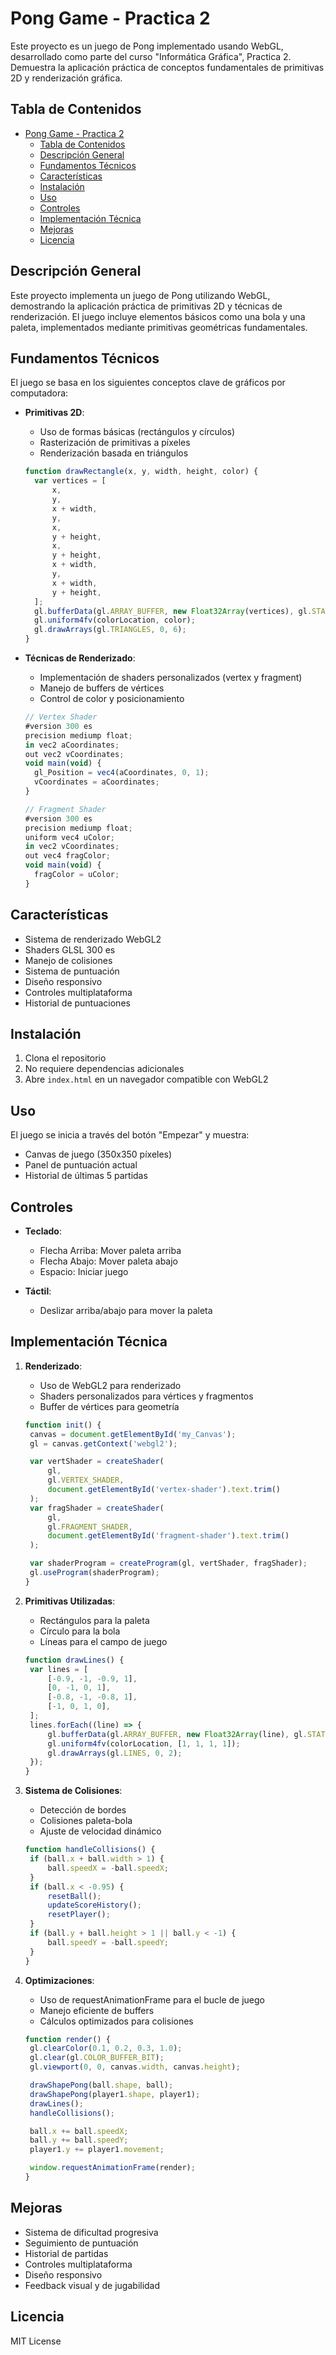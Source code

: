# Pong Game - Practica 2

Este proyecto es un juego de Pong implementado usando WebGL, desarrollado como parte del curso "Informática Gráfica", Practica 2. Demuestra la aplicación práctica de conceptos fundamentales de primitivas 2D y renderización gráfica.

## Tabla de Contenidos

- [Pong Game - Practica 2](#pong-game---practica-2)
  - [Tabla de Contenidos](#tabla-de-contenidos)
  - [Descripción General](#descripción-general)
  - [Fundamentos Técnicos](#fundamentos-técnicos)
  - [Características](#características)
  - [Instalación](#instalación)
  - [Uso](#uso)
  - [Controles](#controles)
  - [Implementación Técnica](#implementación-técnica)
  - [Mejoras](#mejoras)
  - [Licencia](#licencia)

## Descripción General

Este proyecto implementa un juego de Pong utilizando WebGL, demostrando la aplicación práctica de primitivas 2D y técnicas de renderización. El juego incluye elementos básicos como una bola y una paleta, implementados mediante primitivas geométricas fundamentales.

## Fundamentos Técnicos

El juego se basa en los siguientes conceptos clave de gráficos por computadora:

- **Primitivas 2D**:

  - Uso de formas básicas (rectángulos y círculos)
  - Rasterización de primitivas a píxeles
  - Renderización basada en triángulos

  ```javascript
  function drawRectangle(x, y, width, height, color) {
  	var vertices = [
  		x,
  		y,
  		x + width,
  		y,
  		x,
  		y + height,
  		x,
  		y + height,
  		x + width,
  		y,
  		x + width,
  		y + height,
  	];
  	gl.bufferData(gl.ARRAY_BUFFER, new Float32Array(vertices), gl.STATIC_DRAW);
  	gl.uniform4fv(colorLocation, color);
  	gl.drawArrays(gl.TRIANGLES, 0, 6);
  }
  ```

- **Técnicas de Renderizado**:

  - Implementación de shaders personalizados (vertex y fragment)
  - Manejo de buffers de vértices
  - Control de color y posicionamiento

  ```javascript
  // Vertex Shader
  #version 300 es
  precision mediump float;
  in vec2 aCoordinates;
  out vec2 vCoordinates;
  void main(void) {
    gl_Position = vec4(aCoordinates, 0, 1);
    vCoordinates = aCoordinates;
  }

  // Fragment Shader
  #version 300 es
  precision mediump float;
  uniform vec4 uColor;
  in vec2 vCoordinates;
  out vec4 fragColor;
  void main(void) {
    fragColor = uColor;
  }
  ```

## Características

- Sistema de renderizado WebGL2
- Shaders GLSL 300 es
- Manejo de colisiones
- Sistema de puntuación
- Diseño responsivo
- Controles multiplataforma
- Historial de puntuaciones

## Instalación

1. Clona el repositorio
2. No requiere dependencias adicionales
3. Abre `index.html` en un navegador compatible con WebGL2

## Uso

El juego se inicia a través del botón "Empezar" y muestra:

- Canvas de juego (350x350 píxeles)
- Panel de puntuación actual
- Historial de últimas 5 partidas

## Controles

- **Teclado**:

  - Flecha Arriba: Mover paleta arriba
  - Flecha Abajo: Mover paleta abajo
  - Espacio: Iniciar juego

- **Táctil**:
  - Deslizar arriba/abajo para mover la paleta

## Implementación Técnica

1. **Renderizado**:

   - Uso de WebGL2 para renderizado
   - Shaders personalizados para vértices y fragmentos
   - Buffer de vértices para geometría

   ```javascript
   function init() {
   	canvas = document.getElementById('my_Canvas');
   	gl = canvas.getContext('webgl2');

   	var vertShader = createShader(
   		gl,
   		gl.VERTEX_SHADER,
   		document.getElementById('vertex-shader').text.trim()
   	);
   	var fragShader = createShader(
   		gl,
   		gl.FRAGMENT_SHADER,
   		document.getElementById('fragment-shader').text.trim()
   	);

   	var shaderProgram = createProgram(gl, vertShader, fragShader);
   	gl.useProgram(shaderProgram);
   }
   ```

2. **Primitivas Utilizadas**:

   - Rectángulos para la paleta
   - Círculo para la bola
   - Líneas para el campo de juego

   ```javascript
   function drawLines() {
   	var lines = [
   		[-0.9, -1, -0.9, 1],
   		[0, -1, 0, 1],
   		[-0.8, -1, -0.8, 1],
   		[-1, 0, 1, 0],
   	];
   	lines.forEach((line) => {
   		gl.bufferData(gl.ARRAY_BUFFER, new Float32Array(line), gl.STATIC_DRAW);
   		gl.uniform4fv(colorLocation, [1, 1, 1, 1]);
   		gl.drawArrays(gl.LINES, 0, 2);
   	});
   }
   ```

3. **Sistema de Colisiones**:

   - Detección de bordes
   - Colisiones paleta-bola
   - Ajuste de velocidad dinámico

   ```javascript
   function handleCollisions() {
   	if (ball.x + ball.width > 1) {
   		ball.speedX = -ball.speedX;
   	}
   	if (ball.x < -0.95) {
   		resetBall();
   		updateScoreHistory();
   		resetPlayer();
   	}
   	if (ball.y + ball.height > 1 || ball.y < -1) {
   		ball.speedY = -ball.speedY;
   	}
   }
   ```

4. **Optimizaciones**:

   - Uso de requestAnimationFrame para el bucle de juego
   - Manejo eficiente de buffers
   - Cálculos optimizados para colisiones

   ```javascript
   function render() {
   	gl.clearColor(0.1, 0.2, 0.3, 1.0);
   	gl.clear(gl.COLOR_BUFFER_BIT);
   	gl.viewport(0, 0, canvas.width, canvas.height);

   	drawShapePong(ball.shape, ball);
   	drawShapePong(player1.shape, player1);
   	drawLines();
   	handleCollisions();

   	ball.x += ball.speedX;
   	ball.y += ball.speedY;
   	player1.y += player1.movement;

   	window.requestAnimationFrame(render);
   }
   ```

## Mejoras

- Sistema de dificultad progresiva
- Seguimiento de puntuación
- Historial de partidas
- Controles multiplataforma
- Diseño responsivo
- Feedback visual y de jugabilidad

## Licencia

MIT License
